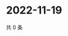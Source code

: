 # 2022-11-19

共 0 条

<!-- BEGIN WEIBO -->
<!-- 最后更新时间 Sat Nov 19 2022 15:13:39 GMT+0800 (China Standard Time) -->

<!-- END WEIBO -->
